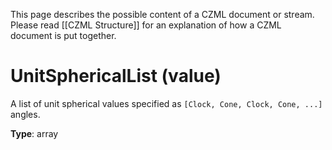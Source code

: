 This page describes the possible content of a CZML document or stream.  Please read [[CZML Structure]] for an explanation of how a CZML document is put together.

# UnitSphericalList (value)

A list of unit spherical values specified as `[Clock, Cone, Clock, Cone, ...]` angles.

**Type**: array

